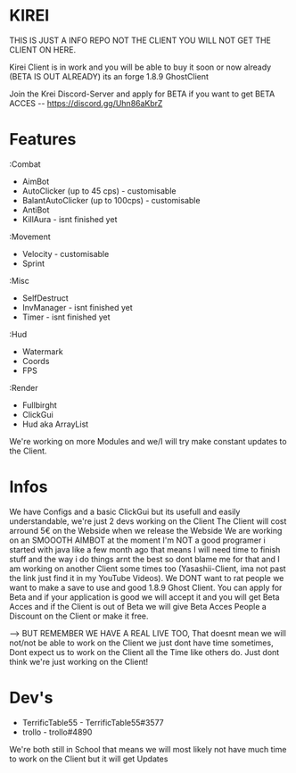 # KIREI
THIS IS JUST A INFO REPO NOT THE CLIENT YOU WILL NOT GET THE CLIENT ON HERE.

Kirei Client is in work and you will be able to buy it soon or now already (BETA IS OUT ALREADY)
its an forge 1.8.9 GhostClient

Join the Krei Discord-Server and apply for BETA if you want to get BETA ACCES
-- https://discord.gg/Uhn86aKbrZ


# Features

 :Combat
  - AimBot
  - AutoClicker (up to 45 cps) - customisable
  - BalantAutoClicker (up to 100cps) - customisable
  - AntiBot
  - KillAura - isnt finished yet
 
 :Movement
  - Velocity - customisable
  - Sprint
 
 :Misc
  - SelfDestruct
  - InvManager - isnt finished yet
  - Timer - isnt finished yet
 
 :Hud
  - Watermark
  - Coords
  - FPS

 :Render
  - Fullbirght
  - ClickGui
  - Hud aka ArrayList

We're working on more Modules and we/I will try make constant updates to the Client.

# Infos

We have Configs and a basic ClickGui but its usefull and easily understandable, we're just 2 devs working on the Client
The Client will cost arround 5€ on the Webside when we release the Webside
We are working on an SMOOOTH AIMBOT at the moment
I'm NOT a good programer i started with java like a few month ago that means I will need time to finish stuff and the way i do things arnt the best so dont blame me for that and I am working on another Client some times too (Yasashii-Client, ima not past the link just find it in my YouTube Videos).
We DONT want to rat people we want to make a save to use and good 1.8.9 Ghost Client.
You can apply for Beta and if your application is good we will accept it and you will get Beta Acces and if the Client is out of Beta we will give Beta Acces People a Discount on the Client or make it free.

--> BUT REMEMBER WE HAVE A REAL LIVE TOO,
That doesnt mean we will not/not be able to work on the Client we just dont have time sometimes,
Dont expect us to work on the Client all the Time like others do.
Just dont think we're just working on the Client!


# Dev's
- TerrificTable55 - TerrificTable55#3577
- trollo - trollo#4890

We're both still in School that means we will most likely not have much time to work on the Client but it will get Updates
